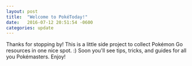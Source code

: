 ```yaml
---
layout: post
title:  "Welcome to PokéToday!"
date:   2016-07-12 20:51:54 -0600
categories: update
---
```


Thanks for stopping by! This is a little side project to collect Pokémon Go
resources in one nice spot. :) Soon you'll see tips, tricks, and guides for all
you Pokémasters. Enjoy!

